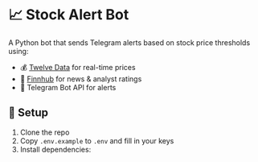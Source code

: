 # 📈 Stock Alert Bot

A Python bot that sends Telegram alerts based on stock price thresholds using:

- 💰 [Twelve Data](https://twelvedata.com) for real-time prices
- 📰 [Finnhub](https://finnhub.io) for news & analyst ratings
- 🤖 Telegram Bot API for alerts

## 🔧 Setup

1. Clone the repo
2. Copy `.env.example` to `.env` and fill in your keys
3. Install dependencies:
